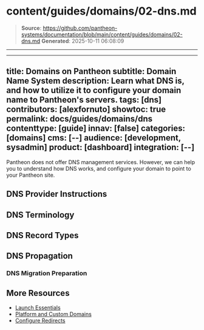 # content/guides/domains/02-dns.md

> **Source**: https://github.com/pantheon-systems/documentation/blob/main/content/guides/domains/02-dns.md
> **Generated**: 2025-10-11 06:08:09

---

---
title: Domains on Pantheon
subtitle: Domain Name System
description: Learn what DNS is, and how to utilize it to configure your domain name to Pantheon's servers.
tags: [dns]
contributors: [alexfornuto]
showtoc: true
permalink: docs/guides/domains/dns
contenttype: [guide]
innav: [false]
categories: [domains]
cms: [--]
audience: [development, sysadmin]
product: [dashboard]
integration: [--]
---

Pantheon does not offer DNS management services. However, we can help you to understand how DNS works, and configure your domain to point to your Pantheon site.

## DNS Provider Instructions

<Accordion title="DNS Host-Specific Instructions" id="host-specific2" icon="info-sign">
<DNSProviderDocs />
</Accordion>

## DNS Terminology

<Partial file="dns-terms.md" />

## DNS Record Types


<Partial file="dns-record-types.md" />


## DNS Propagation

<Partial file="dns-propagation.md" />


### DNS Migration Preparation

<Partial file="dns-prep.md" />


## More Resources

- [Launch Essentials](/guides/launch)
- [Platform and Custom Domains](/guides/domains)
- [Configure Redirects](/guides/redirect)
